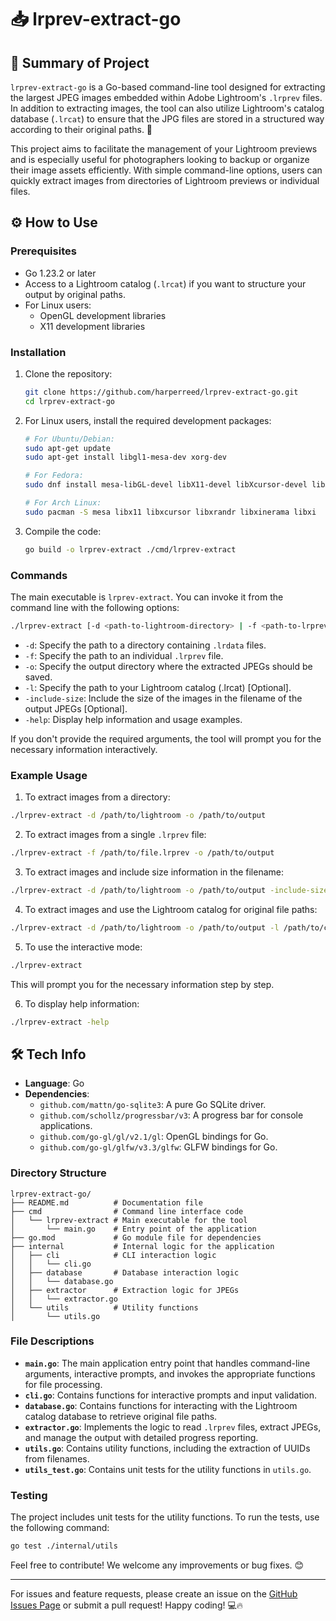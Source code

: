 # 📥 lrprev-extract-go

## 📝 Summary of Project
`lrprev-extract-go` is a Go-based command-line tool designed for extracting the largest JPEG images embedded within Adobe Lightroom's `.lrprev` files. In addition to extracting images, the tool can also utilize Lightroom's catalog database (`.lrcat`) to ensure that the JPG files are stored in a structured way according to their original paths. 🚀

This project aims to facilitate the management of your Lightroom previews and is especially useful for photographers looking to backup or organize their image assets efficiently. With simple command-line options, users can quickly extract images from directories of Lightroom previews or individual files. 

## ⚙️ How to Use

### Prerequisites
- Go 1.23.2 or later
- Access to a Lightroom catalog (`.lrcat`) if you want to structure your output by original paths.
- For Linux users:
  - OpenGL development libraries
  - X11 development libraries

### Installation
1. Clone the repository:
    ```bash
    git clone https://github.com/harperreed/lrprev-extract-go.git
    cd lrprev-extract-go
    ```

2. For Linux users, install the required development packages:
    ```bash
    # For Ubuntu/Debian:
    sudo apt-get update
    sudo apt-get install libgl1-mesa-dev xorg-dev

    # For Fedora:
    sudo dnf install mesa-libGL-devel libX11-devel libXcursor-devel libXrandr-devel libXinerama-devel libXi-devel

    # For Arch Linux:
    sudo pacman -S mesa libx11 libxcursor libxrandr libxinerama libxi
    ```

3. Compile the code:
    ```bash
    go build -o lrprev-extract ./cmd/lrprev-extract
    ```

### Commands
The main executable is `lrprev-extract`. You can invoke it from the command line with the following options:

```bash
./lrprev-extract [-d <path-to-lightroom-directory> | -f <path-to-lrprev-file>] [-o <output-directory>] [-l <path-to-lrcat>] [-include-size] [-help]
```

- `-d`: Specify the path to a directory containing `.lrdata` files.
- `-f`: Specify the path to an individual `.lrprev` file.
- `-o`: Specify the output directory where the extracted JPEGs should be saved.
- `-l`: Specify the path to your Lightroom catalog (.lrcat) [Optional].
- `-include-size`: Include the size of the images in the filename of the output JPEGs [Optional].
- `-help`: Display help information and usage examples.

If you don't provide the required arguments, the tool will prompt you for the necessary information interactively.

### Example Usage
1. To extract images from a directory:
```bash
./lrprev-extract -d /path/to/lightroom -o /path/to/output
```

2. To extract images from a single `.lrprev` file:
```bash
./lrprev-extract -f /path/to/file.lrprev -o /path/to/output
```

3. To extract images and include size information in the filename:
```bash
./lrprev-extract -d /path/to/lightroom -o /path/to/output -include-size
```

4. To extract images and use the Lightroom catalog for original file paths:
```bash
./lrprev-extract -d /path/to/lightroom -o /path/to/output -l /path/to/catalog.lrcat
```

5. To use the interactive mode:
```bash
./lrprev-extract
```
This will prompt you for the necessary information step by step.

6. To display help information:
```bash
./lrprev-extract -help
```

## 🛠️ Tech Info
- **Language**: Go
- **Dependencies**:
  - `github.com/mattn/go-sqlite3`: A pure Go SQLite driver.
  - `github.com/schollz/progressbar/v3`: A progress bar for console applications.
  - `github.com/go-gl/gl/v2.1/gl`: OpenGL bindings for Go.
  - `github.com/go-gl/glfw/v3.3/glfw`: GLFW bindings for Go.

### Directory Structure
```plaintext
lrprev-extract-go/
├── README.md          # Documentation file
├── cmd                # Command line interface code
│   └── lrprev-extract # Main executable for the tool
│       └── main.go    # Entry point of the application
├── go.mod             # Go module file for dependencies
├── internal           # Internal logic for the application
│   ├── cli            # CLI interaction logic
│   │   └── cli.go
│   ├── database       # Database interaction logic
│   │   └── database.go
│   ├── extractor      # Extraction logic for JPEGs
│   │   └── extractor.go
│   └── utils          # Utility functions
│       └── utils.go
```

### File Descriptions
- **`main.go`**: The main application entry point that handles command-line arguments, interactive prompts, and invokes the appropriate functions for file processing.
- **`cli.go`**: Contains functions for interactive prompts and input validation.
- **`database.go`**: Contains functions for interacting with the Lightroom catalog database to retrieve original file paths.
- **`extractor.go`**: Implements the logic to read `.lrprev` files, extract JPEGs, and manage the output with detailed progress reporting.
- **`utils.go`**: Contains utility functions, including the extraction of UUIDs from filenames.
- **`utils_test.go`**: Contains unit tests for the utility functions in `utils.go`.

### Testing
The project includes unit tests for the utility functions. To run the tests, use the following command:

```bash
go test ./internal/utils
```

Feel free to contribute! We welcome any improvements or bug fixes. 😊

---

For issues and feature requests, please create an issue on the [GitHub Issues Page](https://github.com/harperreed/lrprev-extract-go/issues) or submit a pull request! Happy coding! 💻🔥

